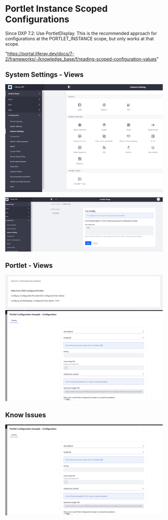 # Portlet Instance Scoped Configurations
Since DXP 7.2: 
Use PortletDisplay. This is the recommended approach for configurations at the PORTLET_INSTANCE scope, but only works at that scope.

"https://portal.liferay.dev/docs/7-2/frameworks/-/knowledge_base/f/reading-scoped-configuration-values"

## System Settings - Views
![Configuration Category of Fooable](images/system-settings.PNG "Configuration Category of Fooable")

![Group Scoped Example](images/fooableThings.PNG "Portlet-Instance Scoped Example")
## Portlet - Views

![View](images/view-view.PNG "View")
![Configuration](images/configuration-view.PNG "Configuration")

## Know Issues

![Configuration](images/configuration-view.PNG "Configuration")

